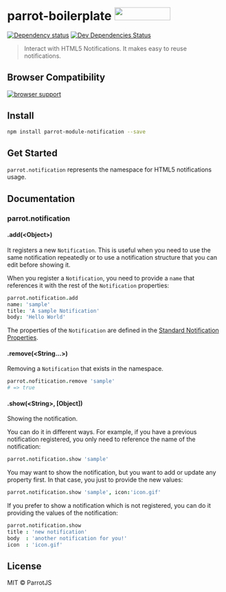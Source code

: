 # parrot-boilerplate <a href="http://bower.io/search/?q=parrot-module-notification"><img src="http://benschwarz.github.io/bower-badges/badge@2x.png" width="130" height="30"></a>

[![Dependency status](http://img.shields.io/david/parrotjs/Parrotjs.svg?style=flat)](https://david-dm.org/parrotjs/parrot-module-notification)
[![Dev Dependencies Status](http://img.shields.io/david/dev/parrotjs/parrot-module-notification.svg?style=flat)](https://david-dm.org/parrotjs/parrot-module-notification#info=devDependencies)

> Interact with HTML5 Notifications. It makes easy to reuse notifications.

## Browser Compatibility

[![browser support](https://ci.testling.com/parrotjs/parrot-module-notification.png)](https://ci.testling.com/parrotjs/parrot-module-notification)

## Install

```bash
npm install parrot-module-notification --save
```

## Get Started

`parrot.notification` represents the namespace for HTML5 notifications usage.

## Documentation

### parrot.notification

#### .add(&lt;Object&gt;)

It registers a new `Notification`. This is useful when you need to use the same notification repeatedly or to use a notification structure that you can edit before showing it.

When you register a `Notification`, you need to provide a `name` that references it with the rest of the `Notification` properties:

```coffee
parrot.notification.add
name: 'sample'
title: 'A sample Notification'
body: 'Hello World'
```

The properties of the `Notification` are defined in the [Standard Notification Properties](https://developer.mozilla.org/en-US/docs/Web/API/notification#Properties).

#### .remove(&lt;String...&gt;)

Removing a `Notification` that exists in the namespace.

```coffee
parrot.nofitication.remove 'sample'
# => true
```

#### .show(&lt;String&gt;, [Object])

Showing the notification.

You can do it in different ways. For example, if you have a previous notification registered, you only need to reference the name of the notification:

```coffee
parrot.notification.show 'sample'
```

You may want to show the notification, but you want to add or update any property first. In that case, you just to provide the new values:

```coffee
parrot.notification.show 'sample', icon:'icon.gif'
```

If you prefer to show a notification which is not registered, you can do it providing the values of the notification:

```coffee
parrot.notification.show
title : 'new notification'
body  : 'another notification for you!'
icon  : 'icon.gif'
```

## License

MIT © ParrotJS
